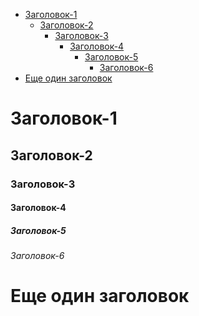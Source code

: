 <!-- TOC -->
* [Заголовок-1](#Заголовок-1)
  * [Заголовок-2](#Заголовок-2)
    * [Заголовок-3](#Заголовок-3)
      * [Заголовок-4](#Заголовок-4)
        * [Заголовок-5](#Заголовок-5)
          * [Заголовок-6](#Заголовок-6)
* [Еще один заголовок](#Еще-один-заголовок)

<!-- TOC END -->

# Заголовок-1

## Заголовок-2

### Заголовок-3

#### Заголовок-4

##### Заголовок-5

###### Заголовок-6

# Еще один заголовок
